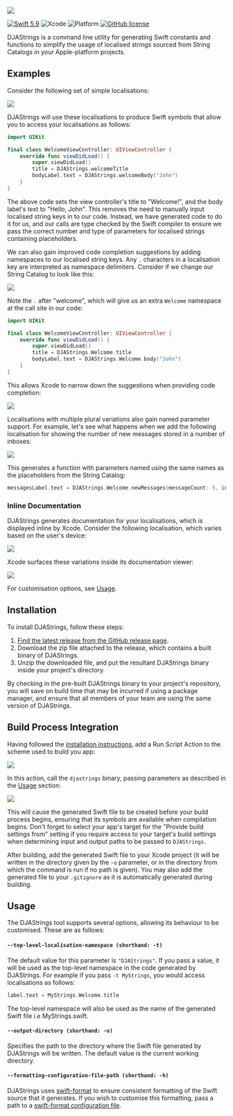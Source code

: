 ![](Images/Banner.png)



[![Swift 5.9](https://img.shields.io/badge/Swift-5.9-orange.svg?labelColor=white&logo=swift)](https://swift.org/) ![Xcode](https://img.shields.io/badge/Xcode-15+-blue?labelColor=white&logo=xcode) ![Platform](https://img.shields.io/badge/platforms-iOS%202.0%20%7C%20tvOS%209.0%20%7C%20watchOS%201.0-brightgreen.svg) [![GitHub license](https://img.shields.io/badge/license-MIT-lightgrey.svg)](LICENSE)

DJAStrings is a command line utility for generating Swift constants and functions to simplify the usage of localised strings sourced from String Catalogs in your Apple-platform projects.

## Examples

Consider the following set of simple localisations:

![](Images/readme/Simple%20Localisations.png)

DJAStrings will use these localisations to produce Swift symbols that allow you to access your localisations as follows:

```swift
import UIKit

final class WelcomeViewController: UIViewController {
    override func viewDidLoad() {
        super.viewDidLoad()
        title = DJAStrings.welcomeTitle
        bodyLabel.text = DJAStrings.welcomeBody("John")
    }
}
```

The above code sets the view controller's title to "Welcome!", and the body label's text to "Hello, John". This removes the need to manually input localised string keys in to our code. Instead, we have generated code to do it for us, and our calls are type checked by the Swift compiler to ensure we pass the correct number and type of parameters for localised strings containing placeholders.

We can also gain improved code completion suggestions by adding namespaces to our localised string keys. Any `.` characters in a localisation key are interpreted as namespace delimiters. Consider if we change our String Catalog to look like this:

![](Images/readme/Simple%20Localisations%20with%20Namespaces.png)

Note the `.` after "welcome", which will give us an extra `Welcome` namespace at the call site in our code:

```swift
import UIKit

final class WelcomeViewController: UIViewController {
    override func viewDidLoad() {
        super.viewDidLoad()
        title = DJAStrings.Welcome.title
        bodyLabel.text = DJAStrings.Welcome.body("John")
    }
}
```

This allows Xcode to narrow down the suggestions when providing code completion:

![](Images/readme/Namespace%20Code%20Completion.png)

Localisations with multiple plural variations also gain named parameter support. For example, let's see what happens when we add the following localisation for showing the number of new messages stored in a number of inboxes:

![](Images/readme/Multiple-plural%20Localisation.png)

This generates a function with parameters named using the same names as the placeholders from the String Catalog:

```swift
messagesLabel.text = DJAStrings.Welcome.newMessages(messageCount: 5, inboxCount: 2)
```



### Inline Documentation

DJAStrings generates documentation for your localisations, which is displayed inline by Xcode. Consider the following localisation, which varies based on the user's device:

![](Images/readme/Device-varied%20Localisation.png)

Xcode surfaces these variations inside its documentation viewer:

![](Images/readme/Inline%20Documentation.png)

For customisation options, see [Usage](#Usage).

## Installation

To install DJAStrings, follow these steps:

1. [Find the latest release from the GitHub release page](https://github.com/darjeelingsteve/DJAStrings/releases/latest).
2. Download the zip file attached to the release, which contains a built binary of DJAStrings.
3. Unzip the downloaded file, and put the resultant DJAStrings binary inside your project's directory.

By checking in the pre-built DJAStrings binary to your project's repository, you will save on build time that may be incurred if using a package manager, and ensure that all members of your team are using the same version of DJAStrings.

## Build Process Integration

Having followed the [installation instructions](#Installation), add a Run Script Action to the scheme used to build you app:

![](Images/readme/Build%20Process%2001.png)

In this action, call the `djastrings` binary, passing parameters as described in the [Usage](#Usage) section:

![](Images/readme/Build%20Process%2002.png)

This will cause the generated Swift file to be created before your build process begins, ensuring that its symbols are available when compilation begins. Don't forget to select your app's target for the "Provide build settings from" setting if you require access to your target's build settings when determining input and output paths to be passed to `DJAStrings`.

After building, add the generated Swift file to your Xcode project (it will be written in the directory given by the `-o` parameter, or in the directory from which the command is run if no path is given). You may also add the generated file to your `.gitignore` as it is automatically generated during building.

## Usage

The DJAStrings tool supports several options, allowing its behaviour to be customised. These are as follows:

#### `--top-level-localisation-namespace (shorthand: -t)`

The default value for this parameter is `"DJAStrings"`. If you pass a value, it will be used as the top-level namespace in the code generated by DJAStrings. For example if you pass `-t MyStrings`, you would access localisations as follows:

```swift
label.text = MyStrings.Welcome.title
```

The top-level namespace will also be used as the name of the generated Swift file i.e MyStrings.swift.

#### `--output-directory (shorthand: -o)`

Specifies the path to the directory where the Swift file generated by DJAStrings will be written. The default value is the current working directory.

#### `--formatting-configuration-file-path (shorthand: -h)`

DJAStrings uses [swift-format](https://github.com/apple/swift-format) to ensure consistent formatting of the Swift source that it generates. If you wish to customise this formatting, pass a path to a [swift-format configuration file](https://github.com/apple/swift-format/blob/main/Documentation/Configuration.md).
